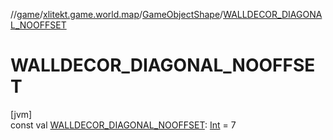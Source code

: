 //[game](../../../index.md)/[xlitekt.game.world.map](../index.md)/[GameObjectShape](index.md)/[WALLDECOR_DIAGONAL_NOOFFSET](-w-a-l-l-d-e-c-o-r_-d-i-a-g-o-n-a-l_-n-o-o-f-f-s-e-t.md)

# WALLDECOR_DIAGONAL_NOOFFSET

[jvm]\
const val [WALLDECOR_DIAGONAL_NOOFFSET](-w-a-l-l-d-e-c-o-r_-d-i-a-g-o-n-a-l_-n-o-o-f-f-s-e-t.md): [Int](https://kotlinlang.org/api/latest/jvm/stdlib/kotlin/-int/index.html) = 7
